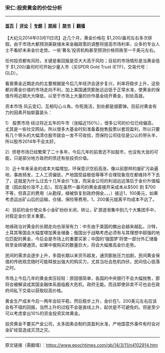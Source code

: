 ### 宋仁:投资黄金的价位分析

---

#### [首页](../../../..?n4102914) &nbsp;|&nbsp; [评论](../../../../../epoch-comment?n4102914) &nbsp;|&nbsp; [专题](../../../../../epoch-special?n4102914) &nbsp;|&nbsp; [禁闻](../../../../../epoch-news?n4102914) &nbsp;|&nbsp; [禁书](../../../../../books?n4102914) &nbsp;|&nbsp; [翻墙](https://github.com/gfw-breaker/nogfw/blob/master/README.md?n4102914)


<div class="post_content" id="artbody" itemprop="articleBody">
 <!-- article content begin -->
 <p>
  【大纪元2014年03月11日讯】近几个月，黄金价格在 $1,200/盎司左右多次徘徊，由于市场大都预测美联储未来金融政策的调整将提高市场利率，众多的专业人士不看好未来金价走势。一些‘著名’投资机构甚至预测价格将跌至一千美元左右。
 </p>
 <p>
  任何投资都有风险，关键是看回报是否大大高于风险；目前的市场情形是当黄金低于 $1,200/盎司时可开始少量入市（买SPDR Gold Trust (ETF)，交易代号：GLD）。
 </p>
 <p>
  看衰黄金近期走向的主要根据是今后几年经济会逐步复兴，利率将稳步上升，这些都对黄金价值的市场走向不利，加上美国通货膨胀远远低于正常水准，使黄金的保值作用近期大大降低，以至于市场上大量的炒作基金绕开黄金，别处高就。
 </p>
 <p>
  <ok href="https://www.epochtimes.com/gb/tag/%E8%B5%84%E6%9C%AC%E5%B8%82%E5%9C%BA.html">
   资本市场
  </ok>
  风云变幻，互相勾心斗角，你死我活，到处都是烟雾弹。目前对黄金有力的因素开始崭露苗头：
 </p>
 <p>
  1）
  <ok href="https://www.epochtimes.com/gb/tag/%E8%82%A1%E7%A5%A8%E5%B8%82%E5%9C%BA.html">
   股票市场
  </ok>
  经过将近五年的牛市（涨幅近150%），很多公司的价位已经偏高，尤其是一些社交网站，所以很多大基金时刻准备着抛售股票以套现盈利，所以只要有几个带头的大幅清仓股市就会一发不可收拾，而保险公司往往是公认的带头羊，所以股市2014年不会太好。
 </p>
 <p>
  2）债卷市场已经繁荣了二十多年，今后几年的前景还不如股市，也没有大涨的可能，只是部分地方政府的债还有些投资价值。
 </p>
 <p>
  3）近十年来采金的成本大幅增加，环保意识空前高涨，像以前那样的废矿污染遍地，事故频发，工人工资偏低，产地国受益极低等等不合理现象现在都维持不下去了，这就是为什么过去十几年金价飞涨，而采金公司的利润远远落后于金价升值幅度（因此股价涨不上去）。现在虽然一盎司的黄金直接开采成本从$500 到 $700不等，但真正的费用（从勘探，植被恢复到政府佣金，，，）接近1，100美元，如果考虑运出矿山后的运输，仓储，保险等费用，1，200美元就离平均成本不远了。
 </p>
 <p>
  4）目前的金价使众多小金矿纷纷关闭，转让，矿源逐渐集中到几个大集团手中，对稳定金价至关重要。
 </p>
 <p>
  地缘政治对黄金的长期走向也渐渐有力：中东由于美国的撤出会越来越乱，沙特，土耳其等国会大幅度增加黄金储备；俄国出于战略考虑必须有与其理想中超强的地位匹配的黄金，今后会是市场上的重要买家；中国的‘强国梦’将使一部分外汇储备转至金砖硬通货。如果中俄购买的数量巨大，将会大幅推高金价走势。
 </p>
 <p>
  民间的需求会逐步上升，多国长期以来货币超发，通货膨胀压力加剧，民间黄金保值的传统观念随时可能释放出强大的购买力，尤其当社会危机四伏，民间信心低落之时。
 </p>
 <p>
  市场上今后几年的黄金卖压较轻：原因很简单，各国的中央银行不会大幅抛售，那将会被解读成其国金融体系面临极大危机，政府无能。而且即使非卖不可也会在政府间私下交易以获取较高价格。
 </p>
 <p>
  黄金生产成本今后一两年会较平稳，然后稳步上升，金价在1，200美元左右应该会有不错的回报，当然上升的过程不会是直线上升，起伏是不可避免的。但是至少可以考虑拿出10%的资金投资实体黄金。
 </p>
 <p>
  投资黄金不要买产金公司，太多因素会制约其盈利水准，产地国意外事件有时会对金矿经营造成灭顶之灾。
 </p>
 <!-- article content end -->
 <div id="below_article_ad">
 </div>
</div>


---

原文链接（需翻墙）：https://www.epochtimes.com/gb/14/3/11/n4102914.htm